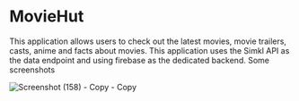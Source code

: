 # MovieHut
This application allows users to check out the latest movies, movie trailers, casts, anime and facts about movies. This application uses the Simkl API as the data endpoint and using firebase as the dedicated backend.
Some screenshots

![Screenshot (158) - Copy - Copy](https://user-images.githubusercontent.com/106563780/213592791-289a9de3-6345-4a3b-9974-8127a0080926.png)
